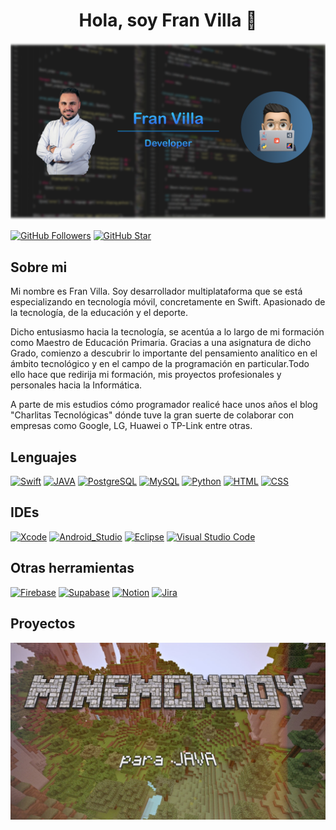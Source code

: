 <div align="center">
<h1 align="center"> Hola, soy Fran Villa 👋</h1>
</div>
<img src="https://github.com/FranVilla90/franvilla90/blob/main/portada.png">

[![GitHub Followers](https://img.shields.io/github/followers/franvilla90?style=social)]()
[![GitHub Star](https://img.shields.io/github/stars/franvilla90/franvilla90.svg)]()


## Sobre mi

Mi nombre es Fran Villa. Soy desarrollador multiplataforma que se está especializando en tecnología móvil, concretamente en Swift. Apasionado de la tecnología, de la educación y el deporte.

Dicho entusiasmo hacia la tecnología, se acentúa a lo largo de mi formación como Maestro de Educación Primaria. Gracias a una asignatura de dicho Grado, comienzo a descubrir lo importante del pensamiento analítico en el ámbito tecnológico y en el campo de la programación en particular.Todo ello hace que redirija mi formación, mis proyectos profesionales y personales hacia la Informática.

A parte de mis estudios cómo programador realicé hace unos años el blog "Charlitas Tecnológicas" dónde tuve la gran suerte de colaborar con empresas como Google, LG, Huawei o TP-Link entre otras. 

## Lenguajes

[![Swift](https://img.shields.io/badge/Swift-FA7343?style=for-the-badge&logo=swift&logoColor=black&labelColor=white)]()
[![JAVA](https://img.shields.io/badge/Java-ED8B00?style=for-the-badge&logo=openjdk&logoColor=black&labelColor=white)]()
[![PostgreSQL](https://img.shields.io/badge/PostgreSQL-316192?style=for-the-badge&logo=postgresql&logoColor=black&labelColor=white)]()
[![MySQL](https://img.shields.io/badge/MySQL-4479A1?style=for-the-badge&logo=mysql&logoColor=black&labelColor=white)]()
[![Python](https://img.shields.io/badge/Python-3776AB?style=for-the-badge&logo=python&logoColor=black&labelColor=white)]()
[![HTML](https://img.shields.io/badge/HTML-239120?style=for-the-badge&logo=html5&logoColor=black&labelColor=white)]()
[![CSS](https://img.shields.io/badge/CSS3-1572B6?style=for-the-badge&logo=css3&logoColor=black&labelColor=white)]()


## IDEs

[![Xcode](https://img.shields.io/badge/Xcode-1575F9?style=for-the-badge&logo=xcode&logoColor=black&labelColor=white)]()
[![Android_Studio](https://img.shields.io/badge/Android_Studio-3DDC84?style=for-the-badge&logo=android-studio&logoColor=black&labelColor=white)]()
[![Eclipse](https://img.shields.io/badge/Eclipse-2C2255?style=for-the-badge&logo=eclipse&logoColor=black&labelColor=white)]()
[![Visual Studio Code](https://img.shields.io/badge/Visual_Studio_Code-0078D4?style=for-the-badge&logo=visual%20studio%20code&logoColor=black&labelColor=white)]()


## Otras herramientas

[![Firebase](https://img.shields.io/badge/Firebase-FFCA28?style=for-the-badge&logo=firebase&logoColor=black&logoColor=black&labelColor=white)]()
[![Supabase](https://img.shields.io/badge/Supabase-181818?style=for-the-badge&logo=supabase&logoColor=black&logoColor=black&labelColor=white)]()
[![Notion](https://img.shields.io/badge/Notion-000000?style=for-the-badge&logo=notion&logoColor=black&labelColor=white)]()
[![Jira](https://img.shields.io/badge/Jira-0052CC?style=for-the-badge&logo=Jira&logoColor=black&labelColor=white)]()


## Proyectos 

[![MineMonroy|300](https://github.com/FranVilla90/MineMonroy/blob/main/minemonroy.jpg)](https://github.com/FranVilla90/MineMonroy)

